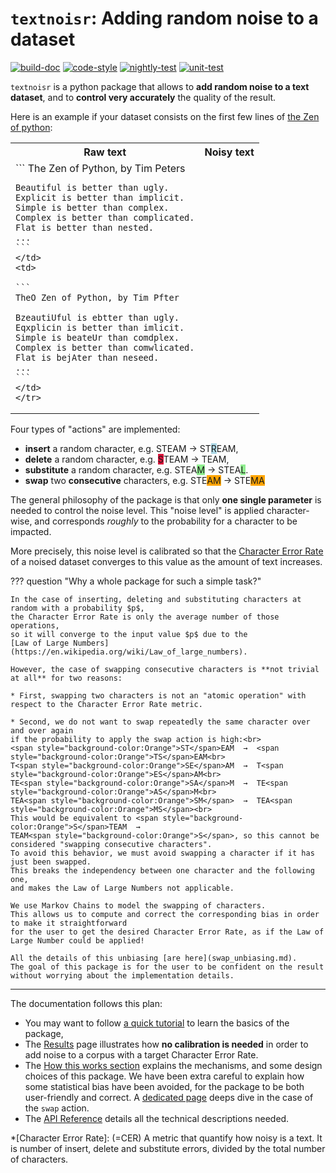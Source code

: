 # `textnoisr`: Adding random noise to a dataset

[![build-doc](https://github.com/earthcube-lab/textnoisr/actions/workflows/build-doc.yml/badge.svg)](https://github.com/earthcube-lab/textnoisr/actions/workflows/build-doc.yml)
[![code-style](https://github.com/earthcube-lab/textnoisr/actions/workflows/code-style.yml/badge.svg)](https://github.com/earthcube-lab/textnoisr/actions/workflows/code-style.yml)
[![nightly-test](https://github.com/earthcube-lab/textnoisr/actions/workflows/nightly-test.yml/badge.svg)](https://github.com/earthcube-lab/textnoisr/actions/workflows/nightly-test.yml)
[![unit-test](https://github.com/earthcube-lab/textnoisr/actions/workflows/unit-test.yml/badge.svg)](https://github.com/earthcube-lab/textnoisr/actions/workflows/unit-test.yml)


`textnoisr` is a python package that allows to **add random noise to a text dataset**,
and to **control very accurately** the quality of the result.

Here is an example if your dataset consists on the first few lines of [the Zen of python](https://peps.python.org/pep-0020/):
<table>
    <tr>
    <th> <div style="text-align:center"> Raw text </div> </th>
    <th> <div style="text-align:center"> Noisy text </div> </tr>
    <tr>
    <td>
    ```
    The Zen of Python, by Tim Peters

    Beautiful is better than ugly.
    Explicit is better than implicit.
    Simple is better than complex.
    Complex is better than complicated.
    Flat is better than nested.
    ...
    ```
    </td>
    <td>

    ```
    TheO Zen of Python, by Tim Pfter

    BzeautiUful is ebtter than ugly.
    Eqxplicin is better than imlicit.
    Simple is beateUr than comdplex.
    Complex is better than comwlicated.
    Flat is bejAter than neseed.
    ...
    ```
    </td>
    </tr>
</table>

Four types of "actions" are implemented:

* **insert** a random character, e.g.        STEAM  →  ST<span style="background-color:LightBlue">R</span>EAM,
* **delete** a random character, e.g.        <span style="background-color:Crimson">S</span>TEAM  →  TEAM,
* **substitute** a random character, e.g.    STEA<span style="background-color:LightGreen">M</span>  →  STEA<span style="background-color:LightGreen">L</span>.
* **swap** two **consecutive** characters, e.g.  STE<span style="background-color:Orange">AM</span>  →  STE<span style="background-color:Orange">MA</span>


The general philosophy of the package is that only **one single parameter**
is needed to control the noise level.
This "noise level" is applied character-wise,
and corresponds _roughly_ to the probability for a character to be impacted.

More precisely, this noise level is calibrated so that
the [Character Error Rate](https://huggingface.co/spaces/evaluate-metric/cer)
of a noised dataset converges to this value as the amount of text increases.


??? question "Why a whole package for such a simple task?"

    In the case of inserting, deleting and substituting characters at random with a probability $p$,
    the Character Error Rate is only the average number of those operations,
    so it will converge to the input value $p$ due to the
    [Law of Large Numbers](https://en.wikipedia.org/wiki/Law_of_large_numbers).

    However, the case of swapping consecutive characters is **not trivial at all** for two reasons:

    * First, swapping two characters is not an "atomic operation" with respect to the Character Error Rate metric.

    * Second, we do not want to swap repeatedly the same character over and over again
    if the probability to apply the swap action is high:<br>
    <span style="background-color:Orange">ST</span>EAM  →  <span style="background-color:Orange">TS</span>EAM<br>
    T<span style="background-color:Orange">SE</span>AM  →  T<span style="background-color:Orange">ES</span>AM<br>
    TE<span style="background-color:Orange">SA</span>M  →  TE<span style="background-color:Orange">AS</span>M<br>
    TEA<span style="background-color:Orange">SM</span>  →  TEA<span style="background-color:Orange">MS</span><br>
    This would be equivalent to <span style="background-color:Orange">S</span>TEAM  →
    TEAM<span style="background-color:Orange">S</span>, so this cannot be considered "swapping consecutive characters".
    To avoid this behavior, we must avoid swapping a character if it has just been swapped.
    This breaks the independency between one character and the following one,
    and makes the Law of Large Numbers not applicable.

    We use Markov Chains to model the swapping of characters.
    This allows us to compute and correct the corresponding bias in order to make it straightforward
    for the user to get the desired Character Error Rate, as if the Law of Large Number could be applied!

    All the details of this unbiasing [are here](swap_unbiasing.md).
    The goal of this package is for the user to be confident on the result
    without worrying about the implementation details.


---


The documentation follows this plan:

* You may want to follow [a quick tutorial](tutorial.md) to learn the basics of the package,
* The [Results](results.md) page illustrates how **no calibration is needed** in order to add noise to a corpus with a target Character Error Rate.
* The [How this works section](how_this_works.md) explains the mechanisms, and some design choices of this package.
We have been extra careful to explain how some statistical bias have been avoided,
for the package to be both user-friendly and correct.
A [dedicated page](swap_unbiasing.md) deeps dive in the case of the `swap` action.
* The [API Reference](api.md) details all the technical descriptions needed.

*[Character Error Rate]: (=CER) A metric that quantify how noisy is a text. It is number of insert, delete and substitute errors, divided by the total number of characters.
